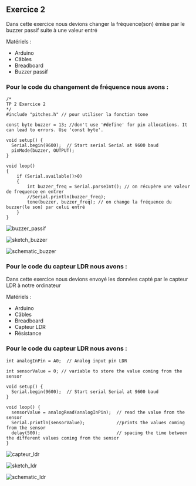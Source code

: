## **Exercice 2**
Dans cette exercice nous devions changer la fréquence(son) émise par le buzzer passif suite à une valeur entré

Matériels :
  - Arduino
  - Câbles
  - Breadboard
  - Buzzer passif

### Pour le code du changement de fréquence nous avons :
```
/*
TP 2 Exercice 2 
*/
#include "pitches.h" // pour utiliser la fonction tone

const byte buzzer = 13; //don't use '#define' for pin allocations. It can lead to errors. Use 'const byte'.

void setup() {
  Serial.begin(9600);  // Start serial Serial at 9600 baud
  pinMode(buzzer, OUTPUT);
}

void loop()
{
    if (Serial.available()>0)
    {
        int buzzer_freq = Serial.parseInt(); // on récupère une valeur de frequence en entrer
        //Serial.println(buzzer_freq);
        tone(buzzer, buzzer_freq); // on change la fréquence du buzzer(le son) par celui entré
    }
}
```
![buzzer_passif](https://user-images.githubusercontent.com/60176240/74606658-96b4b180-50d2-11ea-8567-a41a4eb944d4.jpeg)

![sketch_buzzer](https://user-images.githubusercontent.com/60176240/74606667-a8965480-50d2-11ea-9f5f-8c96bab08b3b.png)

![schematic_buzzer](https://user-images.githubusercontent.com/60176240/74606676-b2b85300-50d2-11ea-969d-ac24c744c3b7.png)


### Pour le code du capteur LDR nous avons :
Dans cette exercice nous devions envoyé les données capté par le capteur LDR à notre ordinateur

Matériels :
  - Arduino
  - Câbles
  - Breadboard
  - Capteur LDR
  - Résistance
  
### Pour le code du capteur LDR nous avons :
```
int analogInPin = A0;  // Analog input pin LDR

int sensorValue = 0; // variable to store the value coming from the sensor

void setup() {
  Serial.begin(9600);  // Start serial Serial at 9600 baud
}

void loop() {
  sensorValue = analogRead(analogInPin);  // read the value from the sensor
  Serial.println(sensorValue);            //prints the values coming from the sensor 
  delay(500);                             // spacing the time between the different values coming from the sensor
}
```
![capteur_ldr](https://user-images.githubusercontent.com/60176240/74606772-66214780-50d3-11ea-99c6-d18dd4c3f96f.jpeg)

![sketch_ldr](https://user-images.githubusercontent.com/60176240/74606788-805b2580-50d3-11ea-981c-2596e702ffd6.jpeg)

![schematic_ldr](https://user-images.githubusercontent.com/60176240/74606799-8e10ab00-50d3-11ea-86ed-7eabaae95ab1.jpeg)


